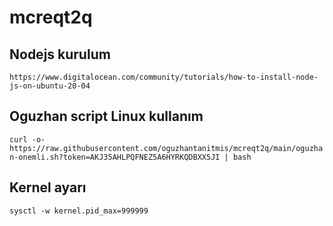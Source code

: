 # mcreqt2q
## Nodejs kurulum
```https://www.digitalocean.com/community/tutorials/how-to-install-node-js-on-ubuntu-20-04```

## Oguzhan script Linux kullanım
```curl -o- https://raw.githubusercontent.com/oguzhantanitmis/mcreqt2q/main/oguzhan-onemli.sh?token=AKJ35AHLPQFNEZ5A6HYRKQDBXX5JI | bash```

## Kernel ayarı
```
sysctl -w kernel.pid_max=999999
```
